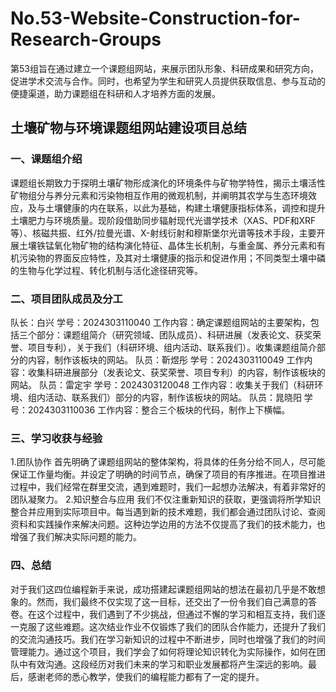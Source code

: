 # No.53-Website-Construction-for-Research-Groups

第53组旨在通过建立一个课题组网站，来展示团队形象、科研成果和研究方向，促进学术交流与合作。同时，也希望为学生和研究人员提供获取信息、参与互动的便捷渠道，助力课题组在科研和人才培养方面的发展。

## 土壤矿物与环境课题组网站建设项目总结

### 一、课题组介绍

课题组长期致力于探明土壤矿物形成演化的环境条件与矿物学特性，揭示土壤活性矿物组分与养分元素和污染物相互作用的微观机制，并阐明其农学与生态环境效应，及与土壤健康的内在联系，以此为基础，构建土壤健康指标体系，调控和提升土壤肥力与环境质量。现阶段借助同步辐射现代光谱学技术（XAS、PDF和XRF等）、核磁共振、红外/拉曼光谱、X-射线衍射和穆斯堡尔光谱等技术手段，主要开展土壤铁锰氧化物矿物的结构演化特征、晶体生长机制，与重金属、养分元素和有机污染物的界面反应特性，及其对土壤健康的指示和促进作用；不同类型土壤中磷的生物与化学过程、转化机制与活化途径研究等。

### 二、项目团队成员及分工

队长：白兴 学号：2024303110040 工作内容：确定课题组网站的主要架构，包括三个部分：课题组简介（研究领域、团队成员）、科研进展（发表论文、获奖荣誉、项目专利），关于我们（科研环境、组内活动、联系我们）。收集课题组简介部分的内容，制作该板块的网站。
队员：靳煜彤 学号：2024303110049 工作内容：收集科研进展部分（发表论文、获奖荣誉、项目专利）的内容，制作该板块的网站。
队员：雷定宇 学号：2024303120048 工作内容：收集关于我们（科研环境、组内活动、联系我们）部分的内容，制作该板块的网站。
队员：晁晓阳 学号：2024303110036 工作内容：整合三个板块的代码，制作上下横幅。

### 三、学习收获与经验

1.团队协作 首先明确了课题组网站的整体架构，将具体的任务分给不同人，尽可能保证工作量均衡。并设定了明确的时间节点，确保了项目的有序推进。在项目推进过程中，我们经常在群里交流，遇到难题时，我们一起想办法解决，有着非常好的团队凝聚力。
2.知识整合与应用 我们不仅注重新知识的获取，更强调将所学知识整合并应用到实际项目中。每当遇到新的技术难题，我们都会通过团队讨论、查阅资料和实践操作来解决问题。这种边学边用的方法不仅提高了我们的技术能力，也增强了我们解决实际问题的能力。

### 四、总结

对于我们这四位编程新手来说，成功搭建起课题组网站的想法在最初几乎是不敢想象的。然而，我们最终不仅实现了这一目标，还交出了一份令我们自己满意的答卷。在这个过程中，我们遇到了不少挑战，但通过不懈的学习和相互支持，我们逐一克服了这些难题。这次结业作业不仅锻炼了我们的团队合作能力，还提升了我们的交流沟通技巧。我们在学习新知识的过程中不断进步，同时也增强了我们的时间管理能力。通过这个项目，我们学会了如何将理论知识转化为实际操作，如何在团队中有效沟通。这段经历对我们未来的学习和职业发展都将产生深远的影响。最后，感谢老师的悉心教学，使我们的编程能力都有了一定的提升。

